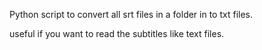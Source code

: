 Python script to convert all srt files in a folder in to txt files.

useful if you want to read the subtitles like text files.



